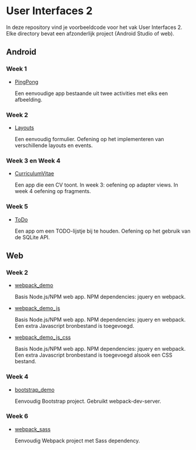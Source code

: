 # User Interfaces 2

In deze repository vind je voorbeeldcode voor het vak User Interfaces 2. Elke directory bevat een afzonderlijk project (Android Studio of web).

## Android

### Week 1

- [PingPong](PingPong)

  Een eenvoudige app bestaande uit twee activities met elks een afbeelding.

### Week 2

- [Layouts](Layouts)

  Een eenvoudig formulier. Oefening op het implementeren van verschillende layouts en events.

### Week 3 en Week 4

- [CurriculumVitae](CurriculumVitae)

  Een app die een CV toont. In week 3: oefening op adapter views. In week 4 oefening op fragments.

### Week 5

- [ToDo](ToDo)

  Een app om een TODO-lijstje bij te houden. Oefening op het gebruik van de SQLite API.

## Web

### Week 2

- [webpack_demo](webpack_demo)

  Basis Node.js/NPM web app. NPM dependencies: jquery en webpack.
  
- [webpack_demo_js](webpack_demo_js)

  Basis Node.js/NPM web app. NPM dependencies: jquery en webpack. Een extra Javascript bronbestand is toegevoegd.

- [webpack_demo_js_css](webpack_demo_js_css)

  Basis Node.js/NPM web app. NPM dependencies: jquery en webpack. Een extra Javascript bronbestand is toegevoegd alsook een CSS bestand.

### Week 4

- [bootstrap_demo](bootstrap_demo)

  Eenvoudig Bootstrap project. Gebruikt webpack-dev-server.

### Week 6

- [webpack_sass](webpack_sass)

  Eenvoudig Webpack project met Sass dependency.
